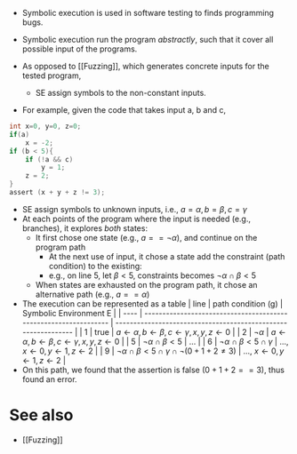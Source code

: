 - Symbolic execution is used in software testing to finds programming bugs. 
- Symbolic execution run the program *abstractly*, such that it cover all possible input of the programs.
- As opposed to [[Fuzzing]], which generates concrete inputs for the tested program, 
	- SE assign symbols to the non-constant inputs.

- For example, given the code that takes input a, b and c, 
```C
int x=0, y=0, z=0;
if(a)
	x = -2;
if (b < 5){
	if (!a && c) 
		y = 1;
	z = 2;
}
assert (x + y + z != 3);
```
- SE assign symbols to unknown inputs, i.e., $a = \alpha, b=\beta, c = \gamma$
- At each points of the program where the input is needed (e.g., branches), it explores *both* states:
	- It first chose one state (e.g., $a == \neg \alpha$), and continue on the program path
		- At the next use of input, it chose a state add the constraint (path condition) to the existing:
		- e.g., on line 5, let $\beta < 5$, constraints becomes $\neg \alpha \cap \beta < 5$
	- When states are exhausted on the program path, it chose an alternative path (e.g., $a == \alpha$)
 - The execution can be represented as a table
 | line | path condition (g)                                               | Symbolic Environment E                                         |
 | ---- | ---------------------------------------------------------------- | -------------------------------------------------------------- |
 | 1    | true                                                             | $a \gets \alpha, b \gets \beta, c \gets \gamma, x,y,z \gets 0$ |
 | 2    | $\neg \alpha$                                                    | $a \gets \alpha, b \gets \beta, c \gets \gamma, x,y,z \gets 0$ |
 | 5    | $\neg \alpha \cap \beta < 5$                                     | ...                                                            |
 | 6    | $\neg \alpha \cap \beta < 5 \cap \gamma$                         | ..., $x \gets 0, y \gets 1,z \gets 2$                          |
 | 9    | $\neg \alpha \cap \beta < 5 \cap \gamma \cap \neg(0+1+2 \neq 3)$ | ..., $x \gets 0, y \gets 1,z \gets 2$                          |
- On this path, we found that the assertion is false $(0+1+2 == 3)$, thus found an error.

 
 

# See also
- [[Fuzzing]]